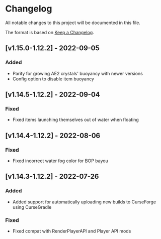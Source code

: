 # Changelog
All notable changes to this project will be documented in this file.

The format is based on [Keep a Changelog].

## [v1.15.0-1.12.2] - 2022-09-05
### Added
- Parity for growing AE2 crystals' buoyancy with newer versions
- Config option to disable item buoyancy

## [v1.14.5-1.12.2] - 2022-09-04
### Fixed
- Fixed items launching themselves out of water when floating

## [v1.14.4-1.12.2] - 2022-08-06
### Fixed
- Fixed incorrect water fog color for BOP bayou

## [v1.14.3-1.12.2] - 2022-07-26
### Added
- Added support for automatically uploading new builds to CurseForge using CurseGradle
### Fixed
- Fixed compat with RenderPlayerAPI and Player API mods

[Keep a Changelog]: https://keepachangelog.com/en/1.0.0/

